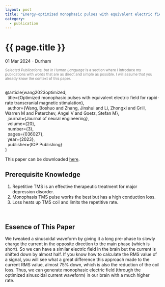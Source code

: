 ```yaml
---
layout: post
title: "Energy-optimized monophasic pulses with equivalent electric field"
category: 
  - publication
---
```


{{ page.title }}
================

<p class="meta">01 Mar 2024 - Durham</p>

<p style="color: gray; font-size: smaller;"><em>Selected Publications, but in Human Language</em> is a section where I introduce my publications with words that are as direct and simple as possible. I will assume that you already know the context of this paper.</p>

<div style="white-space: pre-wrap;">
@article{wang2023optimized,
  title={Optimized monophasic pulses with equivalent electric field for rapid-rate transcranial magnetic stimulation},
  author={Wang, Boshuo and Zhang, Jinshui and Li, Zhongxi and Grill, Warren M and Peterchev, Angel V and Goetz, Stefan M},
  journal={Journal of neural engineering},
  volume={20},
  number={3},
  pages={036027},
  year={2023},
  publisher={IOP Publishing}
}
</div>

This paper can be downloaded <a href="https://pmc.ncbi.nlm.nih.gov/articles/PMC10464893/pdf/nihms-1906682.pdf">here</a>.

## Prerequisite Knowledge
1. Repetitive TMS is an effective therapeutic treatment for major depression disorder.
2. Monophasis TMS pulse works the best but has a high conduction loss.
3. Loss heats up TMS coil and limits the repetitive rate.
<br>

## Essence of This Paper
We tweaked a sinusoidal waveform by giving it a long pre-phase to slowly charge the current in the opposite direction to the main phase (which is short). So we can have a similar electric field in the brain but the current is shifted down by almost half. If you know how to calculate the RMS value of a signal, you will see what a great difference this approach made to the current RMS value, almost 75% down, which is also the reduction of the coil loss.
Thus, we can generate monophasic electric field (through the optimized sinusoidal current waveform) in our brain with a much higher rate.
